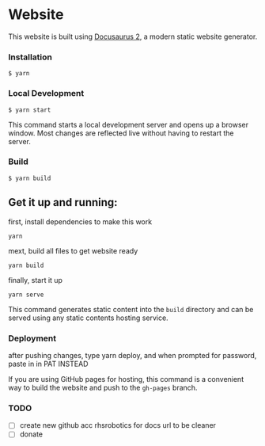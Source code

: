 # Website

This website is built using [Docusaurus 2](https://docusaurus.io/), a modern static website generator.

### Installation

```
$ yarn
```

### Local Development

```
$ yarn start
```

This command starts a local development server and opens up a browser window. Most changes are reflected live without having to restart the server.

### Build

```
$ yarn build
```

## Get it up and running:
first, install dependencies to make this work
```
yarn
```
mext, build all files to get website ready
```
yarn build
```
finally, start it up
```
yarn serve
```

This command generates static content into the `build` directory and can be served using any static contents hosting service.

### Deployment

after pushing changes, type yarn deploy, and when prompted for password, paste in in PAT INSTEAD

If you are using GitHub pages for hosting, this command is a convenient way to build the website and push to the `gh-pages` branch.

### TODO
- [ ] create new github acc rhsrobotics for docs url to be cleaner
- [ ] donate
